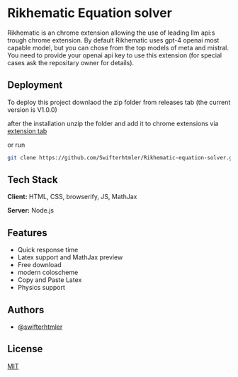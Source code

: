 
# Rikhematic Equation solver


Rikhematic is an chrome extension allowing the use of leading llm api:s trough chrome extension. By default Rikhematic uses gpt-4 openai most capable model, but you can chose from the top models of meta and mistral. You need to provide your openai api key to use this extension (for special cases ask the repositary owner for details). 




## Deployment

To deploy this project downlaod the zip folder from releases tab (the current version is V1.0.0)

after the installation unzip the folder and add it to chrome extensions via [extension tab](chrome://extensions)

or run

```bash 
git clone https://github.com/Swifterhtmler/Rikhematic-equation-solver.git
```




## Tech Stack

**Client:** HTML, CSS, browserify, JS, MathJax  

**Server:** Node.js



## Features

- Quick response time
- Latex support and MathJax preview
- Free download
- modern coloscheme
- Copy and Paste Latex
- Physics support



## Authors

- [@swifterhtmler](https://github.com/Swifterhtmler)




## License

[MIT](https://choosealicense.com/licenses/mit/)

